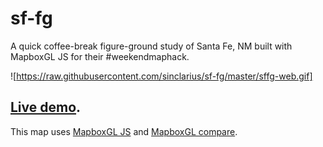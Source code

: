 # sf-fg
A quick coffee-break figure-ground study of Santa Fe, NM built with MapboxGL JS for their #weekendmaphack.

![https://raw.githubusercontent.com/sinclarius/sf-fg/master/sffg-web.gif]

## [Live demo](http://sinclarius.com/sf/).

This map uses [MapboxGL JS](https://www.mapbox.com/mapbox-gl-js/api/) and [MapboxGL compare](https://www.mapbox.com/mapbox-gl-js/example/mapbox-gl-compare/). 
